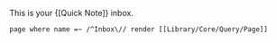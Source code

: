 This is your {[Quick Note]} inbox.

```query
page where name =~ /^Inbox\// render [[Library/Core/Query/Page]]
```
